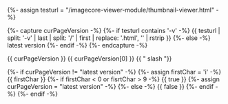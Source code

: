 {%- assign testurl = "/imagecore-viewer-module/thumbnail-viewer.html" -%}

{%- capture curPageVersion -%}
	{%- if testurl contains '-v' -%}
		{{ testurl |  split: '-v' | last | split: '/' | first | replace: '.html', '' | rstrip }}
	{%- else -%}
		latest version
	{%- endif -%}
{%- endcapture -%}


{{ curPageVersion }}
{{ curPageVersion[0] }}
{{ "  slash  "}}


{%- if curPageVersion != "latest version" -%}
	{%- assign firstChar = 'i' -%}
	{{ firstChar }}
	{%- if firstChar < 0 or fisrtChar > 9 -%}
        {{ true }}
		{%- assign curPageVersion = "latest version" -%}
    {%- else -%}
        {{ false }}
	{%- endif -%}
{%- endif -%}

